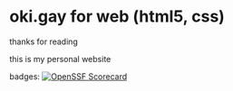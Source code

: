 # oki.gay for web (html5, css)

thanks for reading

this is my personal website

badges: 
[![OpenSSF Scorecard](htt‌ps://api.securityscorecards.dev/projects/github.com/okidog/oki.gay/badge)](htt‌ps://securityscorecards.dev/viewer/?uri=github.com/okidog/oki.gay)
